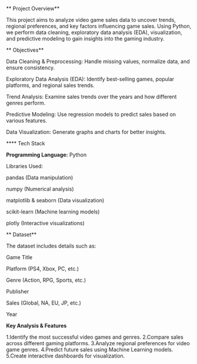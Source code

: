 ** Project Overview**

This project aims to analyze video game sales data to uncover trends, regional preferences, and key factors influencing game sales. Using Python, we perform data cleaning, exploratory data analysis (EDA), visualization, and predictive modeling to gain insights into the gaming industry.

** Objectives**

Data Cleaning & Preprocessing: Handle missing values, normalize data, and ensure consistency.

Exploratory Data Analysis (EDA): Identify best-selling games, popular platforms, and regional sales trends.

Trend Analysis: Examine sales trends over the years and how different genres perform.

Predictive Modeling: Use regression models to predict sales based on various features.

Data Visualization: Generate graphs and charts for better insights.

**** Tech Stack

**Programming Language:** Python 

Libraries Used:

pandas (Data manipulation)

numpy (Numerical analysis)

matplotlib & seaborn (Data visualization)

scikit-learn (Machine learning models)

plotly (Interactive visualizations)

** Dataset**

The dataset includes details such as:

Game Title

Platform (PS4, Xbox, PC, etc.)

Genre (Action, RPG, Sports, etc.)

Publisher

Sales (Global, NA, EU, JP, etc.)

Year 

**Key Analysis & Features**

1.Identify the most successful video games and genres.
2.Compare sales across different gaming platforms.
3.Analyze regional preferences for video game genres.
4.Predict future sales using Machine Learning models.
5.Create interactive dashboards for visualization.
